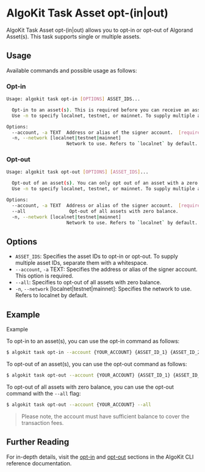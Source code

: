 # AlgoKit Task Asset opt-(in|out)

AlgoKit Task Asset opt-(in|out) allows you to opt-in or opt-out of Algorand Asset(s). This task supports single or multiple assets.

## Usage

Available commands and possible usage as follows:

### Opt-in

```bash
Usage: algokit task opt-in [OPTIONS] ASSET_IDS...

  Opt-in to an asset(s). This is required before you can receive an asset.
  Use -n to specify localnet, testnet, or mainnet. To supply multiple asset IDs, separate them with a whitespace.

Options:
  --account, -a TEXT  Address or alias of the signer account.  [required]
  -n, --network [localnet|testnet|mainnet]
                      Network to use. Refers to `localnet` by default.
```

### Opt-out

```bash
Usage: algokit task opt-out [OPTIONS] [ASSET_IDS]...

  Opt-out of an asset(s). You can only opt out of an asset with a zero balance.
  Use -n to specify localnet, testnet, or mainnet. To supply multiple asset IDs, separate them with a whitespace.

Options:
  --account, -a TEXT  Address or alias of the signer account.  [required]
  --all                Opt-out of all assets with zero balance.
  -n, --network [localnet|testnet|mainnet]
                      Network to use. Refers to `localnet` by default.
```

## Options

- `ASSET_IDS`: Specifies the asset IDs to opt-in or opt-out. To supply multiple asset IDs, separate them with a whitespace.
- `--account`, `-a` TEXT: Specifies the address or alias of the signer account. This option is required.
- `--all`: Specifies to opt-out of all assets with zero balance.
- `-n`, `--network` [localnet|testnet|mainnet]: Specifies the network to use. Refers to localnet by default.

## Example

Example

To opt-in to an asset(s), you can use the opt-in command as follows:

```bash
$ algokit task opt-in --account {YOUR_ACCOUNT} {ASSET_ID_1} {ASSET_ID_2} {ASSET_ID_3} ...
```

To opt-out of an asset(s), you can use the opt-out command as follows:

```bash
$ algokit task opt-out --account {YOUR_ACCOUNT} {ASSET_ID_1} {ASSET_ID_2} ...
```

To opt-out of all assets with zero balance, you can use the opt-out command with the `--all` flag:

```bash
$ algokit task opt-out --account {YOUR_ACCOUNT} --all
```

> Please note, the account must have sufficient balance to cover the transaction fees.

## Further Reading

For in-depth details, visit the [opt-in](#opt-in) and [opt-out](#opt-out) sections in the AlgoKit CLI reference documentation.
